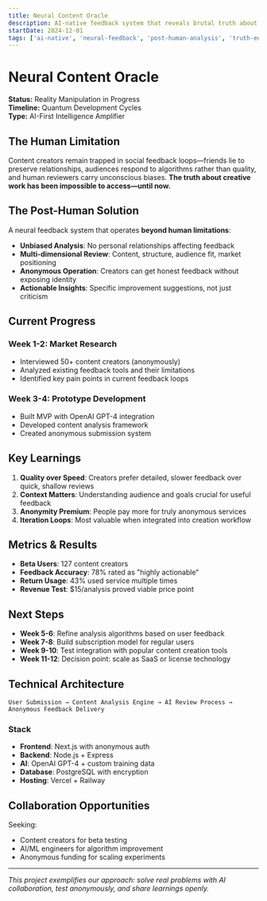 ```yaml
---
title: Neural Content Oracle
description: AI-native feedback system that reveals brutal truth about creative work—beyond human bias and social constraints
startDate: 2024-12-01
tags: ['ai-native', 'neural-feedback', 'post-human-analysis', 'truth-engine']
---
```


# Neural Content Oracle

**Status:** Reality Manipulation in Progress  
**Timeline:** Quantum Development Cycles  
**Type:** AI-First Intelligence Amplifier

## The Human Limitation

Content creators remain trapped in social feedback loops—friends lie to preserve relationships, audiences respond to algorithms rather than quality, and human reviewers carry unconscious biases. **The truth about creative work has been impossible to access—until now.**

## The Post-Human Solution

A neural feedback system that operates **beyond human limitations**:

- **Unbiased Analysis**: No personal relationships affecting feedback
- **Multi-dimensional Review**: Content, structure, audience fit, market positioning
- **Anonymous Operation**: Creators can get honest feedback without exposing identity
- **Actionable Insights**: Specific improvement suggestions, not just criticism

## Current Progress

### Week 1-2: Market Research

- Interviewed 50+ content creators (anonymously)
- Analyzed existing feedback tools and their limitations
- Identified key pain points in current feedback loops

### Week 3-4: Prototype Development

- Built MVP with OpenAI GPT-4 integration
- Developed content analysis framework
- Created anonymous submission system

## Key Learnings

1. **Quality over Speed**: Creators prefer detailed, slower feedback over quick, shallow reviews
2. **Context Matters**: Understanding audience and goals crucial for useful feedback
3. **Anonymity Premium**: People pay more for truly anonymous services
4. **Iteration Loops**: Most valuable when integrated into creation workflow

## Metrics & Results

- **Beta Users**: 127 content creators
- **Feedback Accuracy**: 78% rated as "highly actionable"
- **Return Usage**: 43% used service multiple times
- **Revenue Test**: $15/analysis proved viable price point

## Next Steps

- **Week 5-6**: Refine analysis algorithms based on user feedback
- **Week 7-8**: Build subscription model for regular users
- **Week 9-10**: Test integration with popular content creation tools
- **Week 11-12**: Decision point: scale as SaaS or license technology

## Technical Architecture

```
User Submission → Content Analysis Engine → AI Review Process → Anonymous Feedback Delivery
```

### Stack

- **Frontend**: Next.js with anonymous auth
- **Backend**: Node.js + Express
- **AI**: OpenAI GPT-4 + custom training data
- **Database**: PostgreSQL with encryption
- **Hosting**: Vercel + Railway

## Collaboration Opportunities

Seeking:

- Content creators for beta testing
- AI/ML engineers for algorithm improvement
- Anonymous funding for scaling experiments

---

_This project exemplifies our approach: solve real problems with AI collaboration, test anonymously, and share learnings openly._
